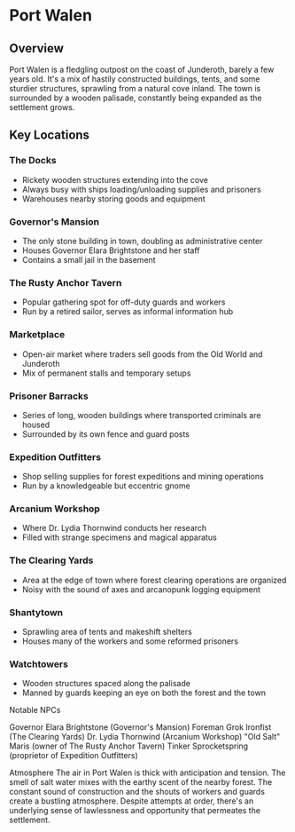 # Port Walen

##  Overview

Port Walen is a fledgling outpost on the coast of Junderoth, barely a few 
years old. It's a mix of hastily constructed buildings, tents, and some 
sturdier structures, sprawling from a natural cove inland. The town is 
surrounded by a wooden palisade, constantly being expanded as the 
settlement grows. 

## Key Locations

### The Docks

- Rickety wooden structures extending into the cove
- Always busy with ships loading/unloading supplies and prisoners
- Warehouses nearby storing goods and equipment


### Governor's Mansion

- The only stone building in town, doubling as administrative center
- Houses Governor Elara Brightstone and her staff
- Contains a small jail in the basement


### The Rusty Anchor Tavern

- Popular gathering spot for off-duty guards and workers
- Run by a retired sailor, serves as informal information hub


### Marketplace

- Open-air market where traders sell goods from the Old World and Junderoth
- Mix of permanent stalls and temporary setups

### Prisoner Barracks

- Series of long, wooden buildings where transported criminals are housed
- Surrounded by its own fence and guard posts

### Expedition Outfitters

- Shop selling supplies for forest expeditions and mining operations
- Run by a knowledgeable but eccentric gnome

### Arcanium Workshop

- Where Dr. Lydia Thornwind conducts her research
- Filled with strange specimens and magical apparatus

### The Clearing Yards

- Area at the edge of town where forest clearing operations are organized
- Noisy with the sound of axes and arcanopunk logging equipment

### Shantytown

- Sprawling area of tents and makeshift shelters
- Houses many of the workers and some reformed prisoners

### Watchtowers

- Wooden structures spaced along the palisade
- Manned by guards keeping an eye on both the forest and the town

Notable NPCs

Governor Elara Brightstone (Governor's Mansion)
Foreman Grok Ironfist (The Clearing Yards)
Dr. Lydia Thornwind (Arcanium Workshop)
"Old Salt" Maris (owner of The Rusty Anchor Tavern)
Tinker Sprocketspring (proprietor of Expedition Outfitters)

Atmosphere
The air in Port Walen is thick with anticipation and tension. The smell of salt water mixes with the earthy scent of the nearby forest. The constant sound of construction and the shouts of workers and guards create a bustling atmosphere. Despite attempts at order, there's an underlying sense of lawlessness and opportunity that permeates the settlement.